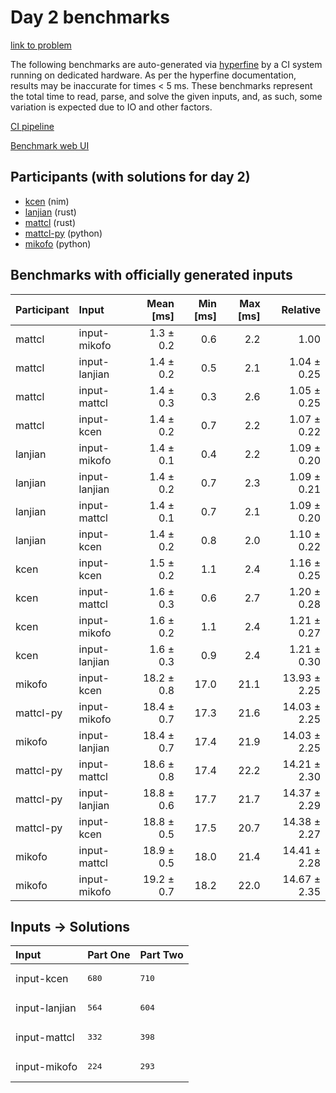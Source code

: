 # Day 2 benchmarks

[link to problem](https://adventofcode.com/2024/day/2)

The following benchmarks are auto-generated via
[hyperfine](https://github.com/sharkdp/hyperfine) by a CI system running on
dedicated hardware. As per the hyperfine documentation, results may be
inaccurate for times < 5 ms. These benchmarks represent the total time to read,
parse, and solve the given inputs, and, as such, some variation is expected due
to IO and other factors.

[CI pipeline](http://ci.papercode.net:8080/teams/main/pipelines/aoc2024)

[Benchmark web UI](https://aoc.ancalagon.black)


## Participants (with solutions for day 2)

- [kcen](https://github.com/kcen/aoc2024) (nim)
- [lanjian](https://github.com/lanjian/aoc-2024) (rust)
- [mattcl](https://github.com/mattcl/aoc2024) (rust)
- [mattcl-py](https://github.com/mattcl/aoc2024-py) (python)
- [mikofo](https://github.com/mikofo/aoc2024) (python)


## Benchmarks with officially generated inputs

| Participant | Input | Mean [ms] | Min [ms] | Max [ms] | Relative |
|:---|:---|---:|---:|---:|---:|
| mattcl | input-mikofo | 1.3 ± 0.2 | 0.6 | 2.2 | 1.00 |
| mattcl | input-lanjian | 1.4 ± 0.2 | 0.5 | 2.1 | 1.04 ± 0.25 |
| mattcl | input-mattcl | 1.4 ± 0.3 | 0.3 | 2.6 | 1.05 ± 0.25 |
| mattcl | input-kcen | 1.4 ± 0.2 | 0.7 | 2.2 | 1.07 ± 0.22 |
| lanjian | input-mikofo | 1.4 ± 0.1 | 0.4 | 2.2 | 1.09 ± 0.20 |
| lanjian | input-lanjian | 1.4 ± 0.2 | 0.7 | 2.3 | 1.09 ± 0.21 |
| lanjian | input-mattcl | 1.4 ± 0.1 | 0.7 | 2.1 | 1.09 ± 0.20 |
| lanjian | input-kcen | 1.4 ± 0.2 | 0.8 | 2.0 | 1.10 ± 0.22 |
| kcen | input-kcen | 1.5 ± 0.2 | 1.1 | 2.4 | 1.16 ± 0.25 |
| kcen | input-mattcl | 1.6 ± 0.3 | 0.6 | 2.7 | 1.20 ± 0.28 |
| kcen | input-mikofo | 1.6 ± 0.2 | 1.1 | 2.4 | 1.21 ± 0.27 |
| kcen | input-lanjian | 1.6 ± 0.3 | 0.9 | 2.4 | 1.21 ± 0.30 |
| mikofo | input-kcen | 18.2 ± 0.8 | 17.0 | 21.1 | 13.93 ± 2.25 |
| mattcl-py | input-mikofo | 18.4 ± 0.7 | 17.3 | 21.6 | 14.03 ± 2.25 |
| mikofo | input-lanjian | 18.4 ± 0.7 | 17.4 | 21.9 | 14.03 ± 2.25 |
| mattcl-py | input-mattcl | 18.6 ± 0.8 | 17.4 | 22.2 | 14.21 ± 2.30 |
| mattcl-py | input-lanjian | 18.8 ± 0.6 | 17.7 | 21.7 | 14.37 ± 2.29 |
| mattcl-py | input-kcen | 18.8 ± 0.5 | 17.5 | 20.7 | 14.38 ± 2.27 |
| mikofo | input-mattcl | 18.9 ± 0.5 | 18.0 | 21.4 | 14.41 ± 2.28 |
| mikofo | input-mikofo | 19.2 ± 0.7 | 18.2 | 22.0 | 14.67 ± 2.35 |


## Inputs -> Solutions

| Input | Part One | Part Two |
|:---|:---|:---|
|input-kcen|<pre>680</pre>|<pre>710</pre>|
|input-lanjian|<pre>564</pre>|<pre>604</pre>|
|input-mattcl|<pre>332</pre>|<pre>398</pre>|
|input-mikofo|<pre>224</pre>|<pre>293</pre>|